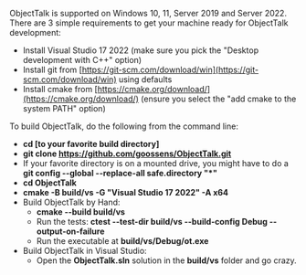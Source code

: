 ObjectTalk is supported on Windows 10, 11, Server 2019
and Server 2022. There are 3 simple requirements
to get your machine ready for ObjectTalk development:

* Install Visual Studio 17 2022 (make sure you pick the "Desktop development with C++" option)
* Install git from [https://git-scm.com/download/win](https://git-scm.com/download/win) using defaults
* Install cmake from [https://cmake.org/download/](https://cmake.org/download/) (ensure you select  the "add cmake to the system PATH" option)

To build ObjectTalk, do the following from the command line:

* **cd [to your favorite build directory]**
* **git clone https://github.com/goossens/ObjectTalk.git**
* If your favorite directory is on a mounted drive, you might have to do a **git config --global --replace-all safe.directory "*"**
* **cd ObjectTalk**
* **cmake -B build/vs -G "Visual Studio 17 2022" -A x64**
* Build ObjectTalk by Hand:
	* **cmake --build build/vs**
	* Run the tests: **ctest --test-dir build/vs --build-config Debug --output-on-failure**
	* Run the executable at **build/vs/Debug/ot.exe**
* Build ObjectTalk in Visual Studio:
	* Open the **ObjectTalk.sln** solution in the **build/vs** folder and go crazy.
